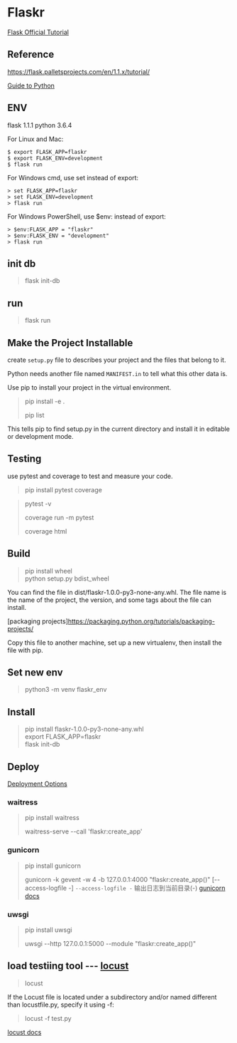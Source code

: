 # Flaskr
[Flask Official Tutorial](https://flask.palletsprojects.com/en/1.1.x/tutorial/)
## Reference
https://flask.palletsprojects.com/en/1.1.x/tutorial/

[Guide to Python](https://pythonguidecn.readthedocs.io/zh/latest/index.html)

## ENV
flask 1.1.1
python 3.6.4

For Linux and Mac:
```
$ export FLASK_APP=flaskr
$ export FLASK_ENV=development
$ flask run
```
For Windows cmd, use set instead of export:
```
> set FLASK_APP=flaskr
> set FLASK_ENV=development
> flask run
```

For Windows PowerShell, use $env: instead of export:
```
> $env:FLASK_APP = "flaskr"
> $env:FLASK_ENV = "development"
> flask run
```

## init db
> flask init-db

## run
> flask run

## Make the Project Installable
create `setup.py` file to describes your project and the files that belong to it.

Python needs another file named `MANIFEST.in` to tell what this other data is.

Use pip to install your project in the virtual environment.

> pip install -e .
>
> pip list

This tells pip to find setup.py in the current directory and install it in editable or development mode.

## Testing
use pytest and coverage to test and measure your code.
> pip install pytest coverage

> pytest -v
>
> coverage run -m pytest
>
> coverage html

## Build
> pip install wheel    
> python setup.py bdist_wheel

You can find the file in dist/flaskr-1.0.0-py3-none-any.whl. The file name is the name of the project,
the version, and some tags about the file can install.

[packaging projects]https://packaging.python.org/tutorials/packaging-projects/

Copy this file to another machine, set up a new virtualenv, then install the file with pip.

## Set new env
> python3 -m venv flaskr_env

## Install
> pip install flaskr-1.0.0-py3-none-any.whl    
> export FLASK_APP=flaskr    
> flask init-db    

## Deploy
[Deployment Options](https://flask.palletsprojects.com/en/1.1.x/deploying/)

### waitress
> pip install waitress
>
> waitress-serve --call 'flaskr:create_app'

### gunicorn
> pip install gunicorn
>
> gunicorn -k gevent -w 4 -b 127.0.0.1:4000 "flaskr:create_app()" [--access-logfile -]
`--access-logfile -` 输出日志到当前目录(-)
[gunicorn docs](https://docs.gunicorn.org/en/stable)

### uwsgi
> pip install uwsgi
>
> uwsgi --http 127.0.0.1:5000 --module "flaskr:create_app()"

## load testiing tool --- [locust](https://locust.io/)
> locust

If the Locust file is located under a subdirectory and/or named different than locustfile.py, specify it using -f:
> locust -f test.py

[locust docs](https://docs.locust.io/en/latest/quickstart.html)
